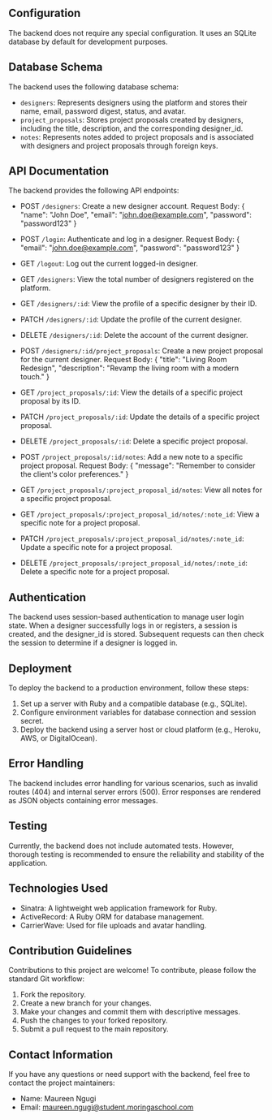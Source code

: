 
## Configuration
The backend does not require any special configuration. It uses an SQLite database by default for development purposes.

## Database Schema
The backend uses the following database schema:

- `designers`: Represents designers using the platform and stores their name, email, password digest, status, and avatar.
- `project_proposals`: Stores project proposals created by designers, including the title, description, and the corresponding designer_id.
- `notes`: Represents notes added to project proposals and is associated with designers and project proposals through foreign keys.

## API Documentation
The backend provides the following API endpoints:

- POST `/designers`: Create a new designer account.
Request Body: { "name": "John Doe", "email": "john.doe@example.com", "password": "password123" }

- POST `/login`: Authenticate and log in a designer.
Request Body: { "email": "john.doe@example.com", "password": "password123" }

- GET `/logout`: Log out the current logged-in designer.

- GET `/designers`: View the total number of designers registered on the platform.

- GET `/designers/:id`: View the profile of a specific designer by their ID.

- PATCH `/designers/:id`: Update the profile of the current designer.

- DELETE `/designers/:id`: Delete the account of the current designer.

- POST `/designers/:id/project_proposals`: Create a new project proposal for the current designer.
Request Body: { "title": "Living Room Redesign", "description": "Revamp the living room with a modern touch." }

- GET `/project_proposals/:id`: View the details of a specific project proposal by its ID.

- PATCH `/project_proposals/:id`: Update the details of a specific project proposal.

- DELETE `/project_proposals/:id`: Delete a specific project proposal.

- POST `/project_proposals/:id/notes`: Add a new note to a specific project proposal.
Request Body: { "message": "Remember to consider the client's color preferences." }

- GET `/project_proposals/:project_proposal_id/notes`: View all notes for a specific project proposal.

- GET `/project_proposals/:project_proposal_id/notes/:note_id`: View a specific note for a project proposal.

- PATCH `/project_proposals/:project_proposal_id/notes/:note_id`: Update a specific note for a project proposal.

- DELETE `/project_proposals/:project_proposal_id/notes/:note_id`: Delete a specific note for a project proposal.

## Authentication
The backend uses session-based authentication to manage user login state. When a designer successfully logs in or registers, a session is created, and the designer_id is stored. Subsequent requests can then check the session to determine if a designer is logged in.

## Deployment
To deploy the backend to a production environment, follow these steps:
1. Set up a server with Ruby and a compatible database (e.g., SQLite).
2. Configure environment variables for database connection and session secret.
3. Deploy the backend using a server host or cloud platform (e.g., Heroku, AWS, or DigitalOcean).

## Error Handling
The backend includes error handling for various scenarios, such as invalid routes (404) and internal server errors (500). Error responses are rendered as JSON objects containing error messages.

## Testing
Currently, the backend does not include automated tests. However, thorough testing is recommended to ensure the reliability and stability of the application.

## Technologies Used
- Sinatra: A lightweight web application framework for Ruby.
- ActiveRecord: A Ruby ORM for database management.
- CarrierWave: Used for file uploads and avatar handling.

## Contribution Guidelines
Contributions to this project are welcome! To contribute, please follow the standard Git workflow:
1. Fork the repository.
2. Create a new branch for your changes.
3. Make your changes and commit them with descriptive messages.
4. Push the changes to your forked repository.
5. Submit a pull request to the main repository.

## Contact Information
If you have any questions or need support with the backend, feel free to contact the project maintainers:
- Name: Maureen Ngugi 
- Email: maureen.ngugi@student.moringaschool.com



